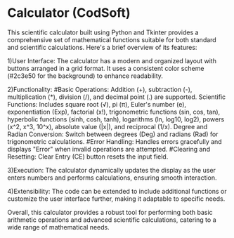 # Calculator (CodSoft)

This scientific calculator built using Python and Tkinter provides a comprehensive set of mathematical functions suitable for both standard and scientific calculations. Here's a brief overview of its features:

1)User Interface: The calculator has a modern and organized layout with buttons arranged in a grid format. It uses a consistent color scheme (#2c3e50 for the background) to enhance readability.

2)Functionality:
#Basic Operations: Addition (+), subtraction (-), multiplication (*), division (/), and decimal point (.) are supported.
Scientific Functions: Includes square root (√), pi (π), Euler's number (e), exponentiation (Exp), factorial (x!), trigonometric functions (sin, cos, tan), hyperbolic functions (sinh, cosh, tanh), logarithms (ln, log10, log2), powers (x^2, x^3, 10^x), absolute value (|x|), and reciprocal (1/x).
Degree and Radian Conversion: Switch between degrees (Deg) and radians (Rad) for trigonometric calculations.
#Error Handling: Handles errors gracefully and displays "Error" when invalid operations are attempted.
#Clearing and Resetting: Clear Entry (CE) button resets the input field.

3)Execution: The calculator dynamically updates the display as the user enters numbers and performs calculations, ensuring smooth interaction.

4)Extensibility: The code can be extended to include additional functions or customize the user interface further, making it adaptable to specific needs.

Overall, this calculator provides a robust tool for performing both basic arithmetic operations and advanced scientific calculations, catering to a wide range of mathematical needs.
